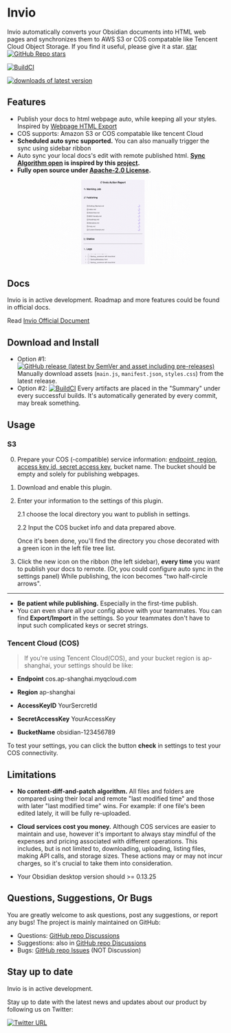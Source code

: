 # Invio

Invio automatically converts your Obsidian documents into HTML web pages and synchronizes them to AWS S3 or COS compatable like Tencent Cloud Object Storage. If you find it useful, please give it a star. [star ![GitHub Repo stars](https://img.shields.io/github/stars/frontend-engineering/Invio)](https://github.com/frontend-engineering/Invio)


[![BuildCI](https://github.com/frontend-engineering/Invio/actions/workflows/auto-build.yml/badge.svg)](https://github.com/frontend-engineering/Invio/actions/workflows/auto-build.yml)

[![downloads of latest version](https://img.shields.io/github/downloads-pre/frontend-engineering/Invio/latest/total?style=social)](https://github.com/frontend-engineering/Invio/releases)


## Features

- Publish your docs to html webpage auto, while keeping all your styles. Inspired by [Webpage HTML Export](https://github.com/KosmosisDire/obsidian-webpage-export)
- COS supports: Amazon S3 or COS compatable like tencent Cloud
- **Scheduled auto sync supported.** You can also manually trigger the sync using sidebar ribbon
- Auto sync your local docs's edit with remote published html. **[Sync Algorithm open](https://github.com/remotely-save/remotely-save/blob/master/docs/sync_algorithm_v2.md) is inspired by this [project](https://github.com/remotely-save/remotely-save).**
- **Fully open source under [Apache-2.0 License](./LICENSE).**

<p align="center">
   <img width="348px" src="./assets/demo.gif" />
</p>


## Docs

Invio is in active development. Roadmap and more features could be found in official docs.

Read [Invio Official Document](https://docs.webinfra.cloud/Invio/index.html)


## Download and Install


- Option #1: [![GitHub release (latest by SemVer and asset including pre-releases)](https://img.shields.io/github/downloads-pre/frontend-engineering/Invio/latest/total?style=social)](https://github.com/frontend-engineering/Invio/releases) Manually download assets (`main.js`, `manifest.json`, `styles.css`) from the latest release.
- Option #2: [![BuildCI](https://github.com/frontend-engineering/Invio/actions/workflows/auto-build.yml/badge.svg)](https://github.com/frontend-engineering/Invio/actions/workflows/auto-build.yml) Every artifacts are placed in the "Summary" under every successful builds. It's automatically generated by every commit, may break something.

## Usage

### S3

0. Prepare your COS (-compatible) service information: [endpoint, region](https://docs.aws.amazon.com/general/latest/gr/s3.html), [access key id, secret access key](https://docs.aws.amazon.com/sdk-for-javascript/v3/developer-guide/getting-your-credentials.html), bucket name. The bucket should be empty and solely for publishing webpages.

1. Download and enable this plugin.
2. Enter your information to the settings of this plugin.

    2.1 choose the local directory you want to publish in settings.

    2.2 Input the COS bucket info and data prepared above.

    Once it's been done, you'll find the directory you chose decorated with a green icon in the left file tree list.

3. Click the new icon on the ribbon (the left sidebar), **every time** you want to publish your docs to remote. (Or, you could configure auto sync in the settings panel) While publishing, the icon becomes "two half-circle arrows".

---
- **Be patient while publishing.** Especially in the first-time publish.
- You can even share all your config above with your teammates. You can find **Export/Import** in the settings. So your teammates don't have to input such complicated keys or secret strings.


### Tencent Cloud (COS)

> If you're using Tencent Cloud(COS), and your bucket region is ap-shanghai, your settings should be like:

- **Endpoint**	cos.ap-shanghai.myqcloud.com

- **Region**	ap-shanghai

- **AccessKeyID**	YourSercretId

- **SecretAccessKey**	YourAccessKey

- **BucketName**	obsidian-123456789

To test your settings, you can click the button **check** in settings to test your COS connectivity.


## Limitations

- **No content-diff-and-patch algorithm.** All files and folders are compared using their local and remote "last modified time" and those with later "last modified time" wins. For example: if one file's been edited lately, it will be fully re-uploaded.

- **Cloud services cost you money.** Although COS services are easier to maintain and use, however it's important to always stay mindful of the expenses and pricing associated with different operations. This includes, but is not limited to, downloading, uploading, listing files, making API calls, and storage sizes. These actions may or may not incur charges, so it's crucial to take them into consideration.
- Your Obsidian desktop version should >= 0.13.25


## Questions, Suggestions, Or Bugs

You are greatly welcome to ask questions, post any suggestions, or report any bugs! The project is mainly maintained on GitHub:

- Questions: [GitHub repo Discussions](https://github.com/frontend-engineering/Invio/discussions)
- Suggestions: also in [GitHub repo Discussions](https://github.com/frontend-engineering/Invio/discussions)
- Bugs: [GitHub repo Issues](https://github.com/frontend-engineering/Invio/issues) (NOT Discussion)


## Stay up to date

Invio is in active development.

Stay up to date with the latest news and updates about our product by following us on Twitter:

[![Twitter URL](https://img.shields.io/twitter/url/https/twitter.com/webinfra111450.svg?style=social&label=Follow%20%40webinfra111450)](https://twitter.com/webinfra111450)

